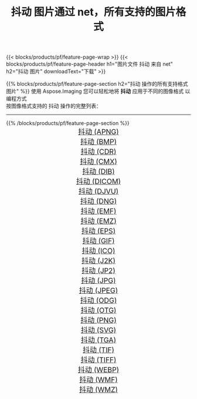 ﻿---
title: 抖动 图片通过 net，所有支持的图片格式 
weight: 3920
url: /zh-hans/net/dither 
lang: zh-hans
langdirlevel: 2
locales: zh-hans,ja,it,ru,de,es,fr,nl,id,lt,pl,pt,vi,tr,ko,zh-hant,ar,hi,th,sv,cs,uk,he
description: 使用 Aspose.Imaging 你可以轻松地通过 net 获取 抖动 图像
---

{{< blocks/products/pf/feature-page-wrap >}}
{{< blocks/products/pf/feature-page-header h1="图片文件 抖动 来自 net" h2="抖动 图片" downloadText="下载" >}}


{{% blocks/products/pf/feature-page-section  h2="抖动 操作的所有支持格式图片" %}}
使用 Aspose.Imaging 您可以轻松地将 **抖动** 应用于不同的图像格式 以编程方式
<br/>
按图像格式支持的 抖动 操作的完整列表：
<hr/>
{{% /blocks/products/pf/feature-page-section %}}
<div class="container-fluid productfamilypage bg-gray">
    <div class="convertypes bg-gray agp-content section">
        <div class="container">
		<div class="row other-converters" style="gap: 10px;font-size: 19px;text-align:center;">
		    <div class='col-md-2 other-converter remove-lp remove-rp'><a href="/imaging/zh-hans/net/dither/apng" style="padding:15px;">抖动 (APNG)</a></div><div class='col-md-2 other-converter remove-lp remove-rp'><a href="/imaging/zh-hans/net/dither/bmp" style="padding:15px;">抖动 (BMP)</a></div><div class='col-md-2 other-converter remove-lp remove-rp'><a href="/imaging/zh-hans/net/dither/cdr" style="padding:15px;">抖动 (CDR)</a></div><div class='col-md-2 other-converter remove-lp remove-rp'><a href="/imaging/zh-hans/net/dither/cmx" style="padding:15px;">抖动 (CMX)</a></div><div class='col-md-2 other-converter remove-lp remove-rp'><a href="/imaging/zh-hans/net/dither/dib" style="padding:15px;">抖动 (DIB)</a></div><div class='col-md-2 other-converter remove-lp remove-rp'><a href="/imaging/zh-hans/net/dither/dicom" style="padding:15px;">抖动 (DICOM)</a></div><div class='col-md-2 other-converter remove-lp remove-rp'><a href="/imaging/zh-hans/net/dither/djvu" style="padding:15px;">抖动 (DJVU)</a></div><div class='col-md-2 other-converter remove-lp remove-rp'><a href="/imaging/zh-hans/net/dither/dng" style="padding:15px;">抖动 (DNG)</a></div><div class='col-md-2 other-converter remove-lp remove-rp'><a href="/imaging/zh-hans/net/dither/emf" style="padding:15px;">抖动 (EMF)</a></div><div class='col-md-2 other-converter remove-lp remove-rp'><a href="/imaging/zh-hans/net/dither/emz" style="padding:15px;">抖动 (EMZ)</a></div><div class='col-md-2 other-converter remove-lp remove-rp'><a href="/imaging/zh-hans/net/dither/eps" style="padding:15px;">抖动 (EPS)</a></div><div class='col-md-2 other-converter remove-lp remove-rp'><a href="/imaging/zh-hans/net/dither/gif" style="padding:15px;">抖动 (GIF)</a></div><div class='col-md-2 other-converter remove-lp remove-rp'><a href="/imaging/zh-hans/net/dither/ico" style="padding:15px;">抖动 (ICO)</a></div><div class='col-md-2 other-converter remove-lp remove-rp'><a href="/imaging/zh-hans/net/dither/j2k" style="padding:15px;">抖动 (J2K)</a></div><div class='col-md-2 other-converter remove-lp remove-rp'><a href="/imaging/zh-hans/net/dither/jp2" style="padding:15px;">抖动 (JP2)</a></div><div class='col-md-2 other-converter remove-lp remove-rp'><a href="/imaging/zh-hans/net/dither/jpg" style="padding:15px;">抖动 (JPG)</a></div><div class='col-md-2 other-converter remove-lp remove-rp'><a href="/imaging/zh-hans/net/dither/jpeg" style="padding:15px;">抖动 (JPEG)</a></div><div class='col-md-2 other-converter remove-lp remove-rp'><a href="/imaging/zh-hans/net/dither/odg" style="padding:15px;">抖动 (ODG)</a></div><div class='col-md-2 other-converter remove-lp remove-rp'><a href="/imaging/zh-hans/net/dither/otg" style="padding:15px;">抖动 (OTG)</a></div><div class='col-md-2 other-converter remove-lp remove-rp'><a href="/imaging/zh-hans/net/dither/png" style="padding:15px;">抖动 (PNG)</a></div><div class='col-md-2 other-converter remove-lp remove-rp'><a href="/imaging/zh-hans/net/dither/svg" style="padding:15px;">抖动 (SVG)</a></div><div class='col-md-2 other-converter remove-lp remove-rp'><a href="/imaging/zh-hans/net/dither/tga" style="padding:15px;">抖动 (TGA)</a></div><div class='col-md-2 other-converter remove-lp remove-rp'><a href="/imaging/zh-hans/net/dither/tif" style="padding:15px;">抖动 (TIF)</a></div><div class='col-md-2 other-converter remove-lp remove-rp'><a href="/imaging/zh-hans/net/dither/tiff" style="padding:15px;">抖动 (TIFF)</a></div><div class='col-md-2 other-converter remove-lp remove-rp'><a href="/imaging/zh-hans/net/dither/webp" style="padding:15px;">抖动 (WEBP)</a></div><div class='col-md-2 other-converter remove-lp remove-rp'><a href="/imaging/zh-hans/net/dither/wmf" style="padding:15px;">抖动 (WMF)</a></div><div class='col-md-2 other-converter remove-lp remove-rp'><a href="/imaging/zh-hans/net/dither/wmz" style="padding:15px;">抖动 (WMZ)</a></div>
                </div>
        </div>
    </div>
</div>
<br/>
